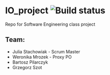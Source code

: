 # IO_project        ![Build status](https://www.travis-ci.com/Rasalrai/IO_project.svg?branch=main)

Repo for Software Engineering class project 


## Team:
* Julia Stachowiak - Scrum Master
* Weronika Mrozek - Proxy PO
* Bartosz Pilarczyk
* Grzegorz Szot
